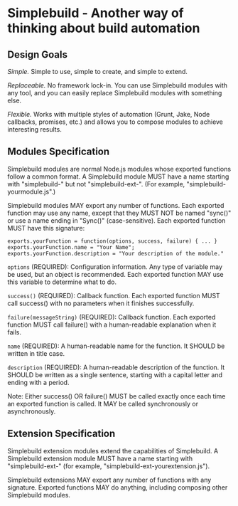 Simplebuild - Another way of thinking about build automation
====================

Design Goals
-------

*Simple.* Simple to use, simple to create, and simple to extend.

*Replaceable.* No framework lock-in. You can use Simplebuild modules with any tool, and you can easily replace Simplebuild modules with something else.

*Flexible.* Works with multiple styles of automation (Grunt, Jake, Node callbacks, promises, etc.) and allows you to compose modules to achieve interesting results.


Modules Specification
-------

Simplebuild modules are normal Node.js modules whose exported functions follow a common format. A Simplebuild module MUST have a name starting with "simplebuild-" but not "simplebuild-ext-". (For example, "simplebuild-yourmodule.js".)

Simplebuild modules MAY export any number of functions. Each exported function may use any name, except that they MUST NOT be named "sync()" or use a name ending in "Sync()" (case-sensitive). Each exported function MUST have this signature:

    exports.yourFunction = function(options, success, failure) { ... }
    exports.yourFunction.name = "Your Name";
    exports.yourFunction.description = "Your description of the module."

`options` (REQUIRED): Configuration information. Any type of variable may be used, but an object is recommended. Each exported function MAY use this variable to determine what to do.

`success()` (REQUIRED): Callback function. Each exported function MUST call success() with no parameters when it finishes successfully.

`failure(messageString)` (REQUIRED): Callback function. Each exported function MUST call failure() with a human-readable explanation when it fails.

`name` (REQUIRED): A human-readable name for the function. It SHOULD be written in title case.

`description` (REQUIRED): A human-readable description of the function. It SHOULD be written as a single sentence, starting with a capital letter and ending with a period.

Note: Either success() OR failure() MUST be called exactly once each time an exported function is called. It MAY be called synchronously or asynchronously.


Extension Specification
--------------

Simplebuild extension modules extend the capabilities of Simplebuild. A Simplebuild extension module MUST have a name starting with "simplebuild-ext-" (for example, "simplebuild-ext-yourextension.js").

Simplebuild extensions MAY export any number of functions with any signature. Exported functions MAY do anything, including composing other Simplebuild modules.

